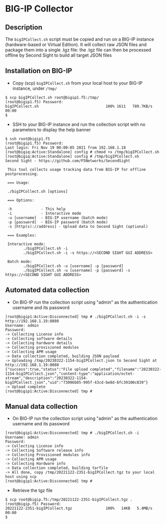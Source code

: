 # BIG-IP Collector

## Description

The `bigIPCollect.sh` script must be copied and run on a BIG-IP instance (hardware-based or Virtual Edition). It will collect raw JSON files and package them into a single .tgz file:
the .tgz file can then be processed offline by Second Sight to build all target JSON files

## Installation on BIG-IP

- Copy (scp) `bigIPCollect.sh` from your local host to your BIG-IP instance, under `/tmp/`

```
$ scp bigIPCollect.sh root@bigip1.f5:/tmp/
(root@bigip1.f5) Password: 
bigIPCollect.sh                              100% 1611   789.7KB/s   00:00    
$ 
```

- SSH to your BIG-IP instance and run the collection script with no parameters to display the help banner

```
$ ssh root@bigip1.f5
(root@bigip1.f5) Password: 
Last login: Fri Nov 19 00:00:05 2021 from 192.168.1.18
[root@bigiq:Active:Standalone] config # chmod +x /tmp/bigIPCollect.sh 
[root@bigiq:Active:Standalone] config # /tmp/bigIPCollect.sh 
Second Sight - https://github.com/F5Networks/SecondSight

 This tool collects usage tracking data from BIG-IP for offline postprocessing.

 === Usage:

 ./bigIPCollect.sh [options]

 === Options:

 -h             - This help
 -i             - Interactive mode
 -u [username]  - BIG-IP username (batch mode)
 -p [password]  - BIG-IP password (batch mode)
 -s [http(s)://address] - Upload data to Second Sight (optional)

 === Examples:

 Interactive mode:
        ./bigIPCollect.sh -i
        ./bigIPCollect.sh -i -s https://<SECOND SIGHT GUI ADDRESS>

 Batch mode:
        ./bigIPCollect.sh -u [username] -p [password]
        ./bigIPCollect.sh -u [username] -p [password] -s https://<SECOND SIGHT GUI ADDRESS>
```

## Automated data collection

- On BIG-IP run the collection script using "admin" as the authentication username and its password

```
[root@bigip1:Active:Disconnected] tmp # ./bigIPCollect.sh -i -s http://192.168.1.19:8080
Username: admin
Password: 
-> Collecting License info
-> Collecting software details
-> Collecting hardware details
-> Collecting provisioned modules
-> Collecting APM usage
-> Data collection completed, building JSON payload
-> Uploading /tmp/20230322-1154-bigIPCollect.json to Second Sight at http://192.168.1.19:8080
{"success":true,"status":"File upload completed","filename":"20230322-1154-bigIPCollect.json","content-type":"application/octet-stream","description":"20230322-1154-bigIPCollect.json","uid":"73096b05-995f-43cd-be8d-6fc39100c839"}
-> Upload complete
[root@bigip1:Active:Disconnected] tmp #
```

## Manual data collection

- On BIG-IP run the collection script using "admin" as the authentication username and its password

```
[root@bigip1:Active:Disconnected] tmp # ./bigIPCollect.sh -i
Username: admin
Password: 
-> Collecting License info
-> Collecting Software release info
-> Collecting Provisioned modules info
-> Collecting APM usage
-> Collecting Hardware info
-> Data collection completed, building tarfile
-> All done, copy /tmp/20221122-2351-bigIPCollect.tgz to your local host using scp
[root@bigip1:Active:Disconnected] tmp #
```

- Retrieve the tgz file

```
$ scp root@bigip.f5:/tmp/20221122-2351-bigIPCollect.tgz .
(root@bigip.f5) Password: 
20221122-2351-bigIPCollect.tgz               100%   14KB   5.4MB/s   00:00    
$ 
```
